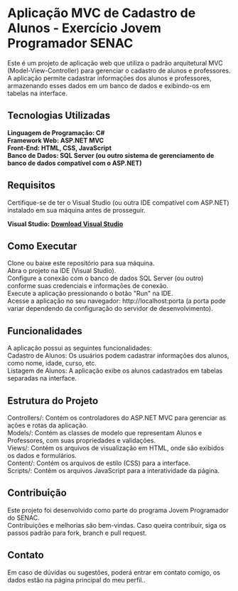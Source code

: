 <h1>Aplicação MVC de Cadastro de Alunos - Exercício Jovem Programador SENAC</h1>
Este é um projeto de aplicação web que utiliza o padrão arquitetural MVC (Model-View-Controller) para gerenciar o cadastro de alunos e professores. A aplicação permite cadastrar informações dos alunos e professores, armazenando esses dados em um banco de dados e exibindo-os em tabelas na interface.

<h2>Tecnologias Utilizadas</h2>
<strong>Linguagem de Programação: C#</strong>
<br/>
<strong>Framework Web: ASP.NET MVC</strong>
<br/>
<strong>Front-End: HTML, CSS, JavaScript</strong>
<br/>
<strong>Banco de Dados: SQL Server (ou outro sistema de gerenciamento de banco de dados compatível com o ASP.NET)</strong>
<br/>

<h2>Requisitos</h2>
Certifique-se de ter o Visual Studio (ou outra IDE compatível com ASP.NET) instalado em sua máquina antes de prosseguir.

<strong>Visual Studio: 
<a href="https://visualstudio.microsoft.com/pt-br/vs/community/#:~:text=Visual%20Studio%202022%20Community%20Edition%20%E2%80%93%20Baixe%20a%20Vers%C3%A3o%20Gratuita%20Mais%20Recente">Download Visual Studio</a></strong>

<h2>Como Executar</h2>
Clone ou baixe este repositório para sua máquina.<br/>
Abra o projeto na IDE (Visual Studio).<br/>
Configure a conexão com o banco de dados SQL Server (ou outro) conforme suas credenciais e informações de conexão.<br/>
Execute a aplicação pressionando o botão "Run" na IDE.<br/>
Acesse a aplicação no seu navegador: http://localhost:porta (a porta pode variar dependendo da configuração do servidor de desenvolvimento).<br/>

<h2>Funcionalidades</h2>
A aplicação possui as seguintes funcionalidades:<br/>
Cadastro de Alunos: Os usuários podem cadastrar informações dos alunos, como nome, idade, curso, etc.<br/>
Listagem de Alunos: A aplicação exibe os alunos cadastrados em tabelas separadas na interface.<br/>

<h2>Estrutura do Projeto</h2>
Controllers/: Contém os controladores do ASP.NET MVC para gerenciar as ações e rotas da aplicação.<br/>
Models/: Contém as classes de modelo que representam Alunos e Professores, com suas propriedades e validações.<br/>
Views/: Contém os arquivos de visualização em HTML, onde são exibidos os dados e formulários.<br/>
Content/: Contém os arquivos de estilo (CSS) para a interface.<br/>
Scripts/: Contém os arquivos JavaScript para a interatividade da página.<br/>

<h2>Contribuição</h2>
Este projeto foi desenvolvido como parte do programa Jovem Programador do SENAC.<br/> Contribuições e melhorias são bem-vindas. Caso queira contribuir, siga os passos padrão para fork, branch e pull request.<br/>

<h2>Contato</h2>
Em caso de dúvidas ou sugestões, poderá entrar em contato comigo, os dados estão na página principal do meu perfil..<br/>







